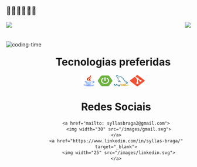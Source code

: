## 👀👀👀👀👀👀

<div>
  <img height="180em"
    src="https://github-readme-stats.vercel.app/api?username=SyllasBraga&show_icons=true&theme=dark&include_all_commits=true&count_private=true" />
  <img align="right" height="180em"
    src="https://github-readme-stats.vercel.app/api/top-langs/?username=SyllasBraga&layout=compact&langs_count=16&theme=dark" />
</div>
<br>

<div align="center">
  <div style="display: inline_block"><br>
    <img align="left" height="250" alt="coding-time" src="code.gif">
    <h1 align="center">Tecnologias preferidas</h1>
    <img align="center" height="30" width="40" alt="java-icon" src="/images/java.png">
    <img align="center" height="30" width="40" alt="spring-icon" src="/images/spring.png">
    <img align="center" height="30" width="40" alt="mysql-icon" src="/images/mysql.png">
    <img align="center" height="30" width="40" alt="git-icon" src="/images/git.png">
    <h1 align="center">Redes Sociais</h1>

    <a href="mailto: syllasbraga2@gmail.com">
      <img width="30" src="/images/gmail.svg">
    </a>
    <a href="https://www.linkedin.com/in/syllas-braga/" target="_blank">
      <img width="25" src="/images/linkedin.svg">
    </a>
</div>